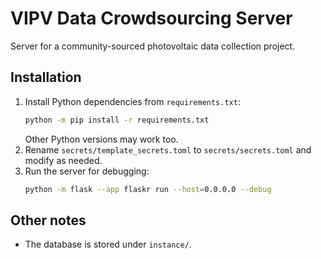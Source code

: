 # VIPV Data Crowdsourcing Server

Server for a community-sourced photovoltaic data collection project.

## Installation

1. Install Python dependencies from `requirements.txt`:
    ```bash
    python -m pip install -r requirements.txt
    ```
    Other Python versions may work too.
2. Rename `secrets/template_secrets.toml` to `secrets/secrets.toml` and modify as needed.
3. Run the server for debugging:
    ```bash
    python -m flask --app flaskr run --host=0.0.0.0 --debug
    ```

## Other notes
- The database is stored under `instance/`.
